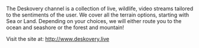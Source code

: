 The Deskovery channel is a collection of live, wildlife, video streams
tailored to the sentiments of the user. We cover all the terrain
options, starting with Sea or Land. Depending on your choices, we will
either route you to the ocean and seashore or the forest and mountain!

Visit the site at: http://www.deskovery.live
